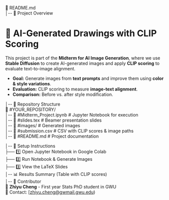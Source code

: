 📜 README.md  
│-- 📌 Project Overview
# 🚀 AI-Generated Drawings with CLIP Scoring

This project is part of the **Midterm for AI Image Generation**, where we use **Stable Diffusion** to create AI-generated images and apply **CLIP scoring** to evaluate text-to-image alignment.

- **Goal:** Generate images from **text prompts** and improve them using **color & style variations**.
- **Evaluation:** CLIP scoring to measure **image-text alignment**.
- **Comparison:** Before vs. after style modification.

│-- 📂 Repository Structure  
📁 #YOUR_REPOSITORY/  
│-- 📜 #Midterm_Project.ipynb   # Jupyter Notebook for execution  
│-- 📜 #slides.tex              # Beamer presentation slides  
│-- 📂 #images/                 # Generated images  
│-- 📜 #submission.csv          # CSV with CLIP scores & image paths  
│-- 📜 #README.md               # Project documentation  

│-- 🔧 Setup Instructions  
    ├── 1️⃣ Open Jupyter Notebook in Google Colab  
    ├── 2️⃣ Run Notebook & Generate Images  
    ├── 3️⃣ View the LaTeX Slides  
│-- 📊 Results Summary (Table with CLIP scores)  
│-- 🙌 Contributor  
👤 **Zhiyu Cheng** - First year Stats PhD student in GWU  
📧 Contact: [zhiyu.cheng@gwmail.gwu.edu)
